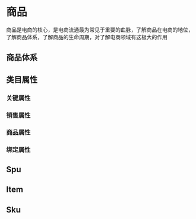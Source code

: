 


# 商品
商品是电商的核心，是电商流通最为常见于重要的血脉，了解商品在电商的地位，了解商品体系，了解商品的生命周期，对了解电商领域有这极大的作用


## 商品体系


## 类目属性

### 关键属性

### 销售属性

### 商品属性

### 绑定属性


## Spu


## Item


## Sku
